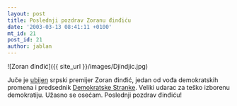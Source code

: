 ```yaml
---
layout: post
title: Poslednji pozdrav Zoranu đinđiću
date: '2003-03-13 08:41:11 +0100'
mt_id: 21
post_id: 21
author: jablan
---
```

 ![Zoran đinđić]({{ site_url }}/images/Djindjic.jpg)

Juče je [ubijen](http://www.danas.co.yu/arhiva/20030313.htm) srpski premijer Zoran đinđić, jedan od vođa demokratskih promena i predsednik [Demokratske Stranke](http://www.ds.org.yu/). Veliki udarac za teško izborenu demokratiju. Užasno se osećam. Poslednji pozdrav đinđiću!


